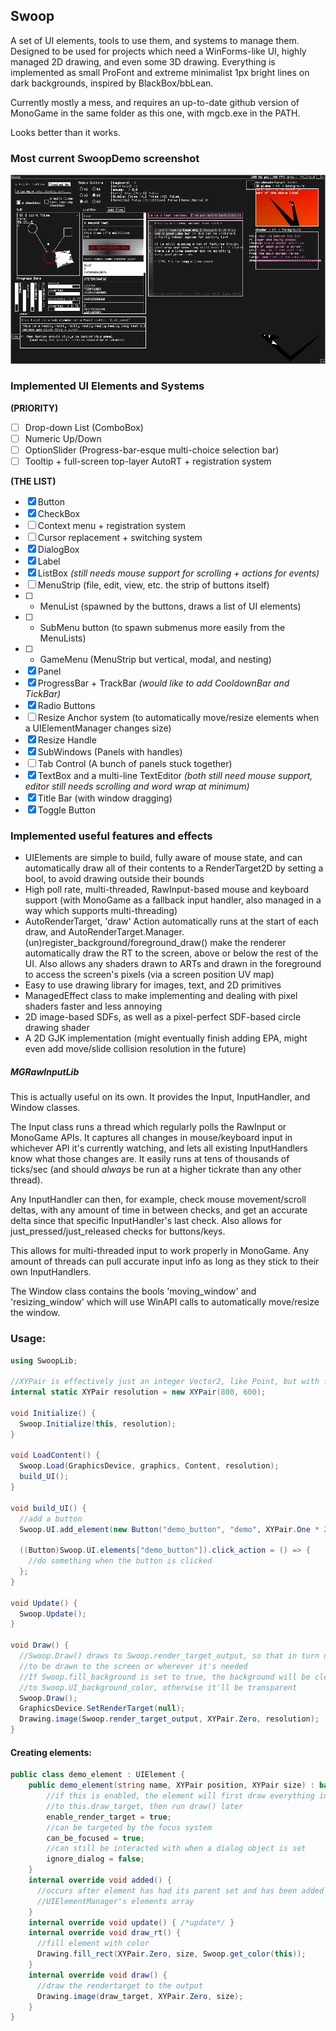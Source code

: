 ## Swoop
A set of UI elements, tools to use them, and systems to manage them. Designed to be used for projects which need a WinForms-like UI, highly managed 2D drawing, and even some 3D drawing. Everything is implemented as small ProFont and extreme minimalist 1px bright lines on dark backgrounds, inspired by BlackBox/bbLean. 

Currently mostly a mess, and requires an up-to-date github version of MonoGame in the same folder as this one, with mgcb.exe in the PATH. 

Looks better than it works.

### Most current SwoopDemo screenshot
![Most current major change screenshot](current.png)

### Implemented UI Elements and Systems
**(PRIORITY)**
- [ ] Drop-down List (ComboBox) 
- [ ] Numeric Up/Down
- [ ] OptionSlider (Progress-bar-esque multi-choice selection bar)
- [ ] Tooltip + full-screen top-layer AutoRT + registration system

**(THE LIST)**
- [x] Button
- [x] CheckBox
- [ ] Context menu + registration system
- [ ] Cursor replacement + switching system
- [x] DialogBox
- [x] Label
- [x] ListBox *(still needs mouse support for scrolling + actions for events)*
- [ ] MenuStrip (file, edit, view, etc. the strip of buttons itself)
- [ ] - MenuList (spawned by the buttons, draws a list of UI elements)
- [ ] - SubMenu button (to spawn submenus more easily from the MenuLists)
- [ ] - GameMenu (MenuStrip but vertical, modal, and nesting)
- [x] Panel
- [x] ProgressBar + TrackBar *(would like to add CooldownBar and TickBar)*
- [x] Radio Buttons
- [ ] Resize Anchor system (to automatically move/resize elements when a UIElementManager changes size)
- [x] Resize Handle
- [x] SubWindows (Panels with handles)
- [ ] Tab Control (A bunch of panels stuck together)
- [x] TextBox and a multi-line TextEditor *(both still need mouse support, editor still needs scrolling and word wrap at minimum)*
- [x] Title Bar (with window dragging)
- [x] Toggle Button

### Implemented useful features and effects
- UIElements are simple to build, fully aware of mouse state, and can automatically draw all of their contents to a RenderTarget2D by setting a bool, to avoid drawing outside their bounds
- High poll rate, multi-threaded, RawInput-based mouse and keyboard support (with MonoGame as a fallback input handler, also managed in a way which supports multi-threading)
- AutoRenderTarget, 'draw' Action automatically runs at the start of each draw, and AutoRenderTarget.Manager.(un)register_background/foreground_draw() make the renderer automatically draw the RT to the screen, above or below the rest of the UI. Also allows any shaders drawn to ARTs and drawn in the foreground to access the screen's pixels (via a screen position UV map)
- Easy to use drawing library for images, text, and 2D primitives
- ManagedEffect class to make implementing and dealing with pixel shaders faster and less annoying
- 2D image-based SDFs, as well as a pixel-perfect SDF-based circle drawing shader
- A 2D GJK implementation (might eventually finish adding EPA, might even add move/slide collision resolution in the future)

##### MGRawInputLib
This is actually useful on its own. It provides the Input, InputHandler, and Window classes.

The Input class runs a thread which regularly polls the RawInput or MonoGame APIs. It captures all changes in mouse/keyboard input in whichever API it's currently watching, and lets all existing InputHandlers know what those changes are. It easily runs at tens of thousands of ticks/sec (and should *always* be run at a higher tickrate than any other thread).

Any InputHandler can then, for example, check mouse movement/scroll deltas, with any amount of time in between checks, and get an accurate delta since that specific InputHandler's last check. Also allows for just_pressed/just_released checks for buttons/keys.

This allows for multi-threaded input to work properly in MonoGame. Any amount of threads can pull accurate input info as long as they stick to their own InputHandlers.

The Window class contains the bools 'moving_window' and 'resizing_window' which will use WinAPI calls to automatically move/resize the window.

### Usage:
```csharp
using SwoopLib;

//XYPair is effectively just an integer Vector2, like Point, but with far more functionality
internal static XYPair resolution = new XYPair(800, 600);

void Initialize() {
  Swoop.Initialize(this, resolution);
}

void LoadContent() {
  Swoop.Load(GraphicsDevice, graphics, Content, resolution);
  build_UI();
}

void build_UI() {
  //add a button
  Swoop.UI.add_element(new Button("demo_button", "demo", XYPair.One * 20));

  ((Button)Swoop.UI.elements["demo_button"]).click_action = () => {
    //do something when the button is clicked
  };
}

void Update() {
  Swoop.Update();
}

void Draw() {  
  //Swoop.Draw() draws to Swoop.render_target_output, so that in turn needs 
  //to be drawn to the screen or wherever it's needed
  //If Swoop.fill_background is set to true, the background will be cleared 
  //to Swoop.UI_background_color, otherwise it'll be transparent
  Swoop.Draw();
  GraphicsDevice.SetRenderTarget(null);
  Drawing.image(Swoop.render_target_output, XYPair.Zero, resolution);
}
```

#### Creating elements:
```csharp
public class demo_element : UIElement {
    public demo_element(string name, XYPair position, XYPair size) : base(name, position, size) {
        //if this is enabled, the element will first draw everything in draw_rt()
        //to this.draw_target, then run draw() later
        enable_render_target = true;
        //can be targeted by the focus system
        can_be_focused = true;
        //can still be interacted with when a dialog object is set
        ignore_dialog = false;
    }
    internal override void added() { 
      //occurs after element has had its parent set and has been added to a 
      //UIElementManager's elements array
    }
    internal override void update() { /*update*/ }        
    internal override void draw_rt() {
      //fill element with color
      Drawing.fill_rect(XYPair.Zero, size, Swoop.get_color(this));
    }
    internal override void draw() {          
      //draw the rendertarget to the output
      Drawing.image(draw_target, XYPair.Zero, size);
    }
}
```